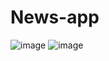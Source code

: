 # News-app
![image](https://user-images.githubusercontent.com/55520583/187887358-758f748e-7172-446d-845f-fab71e12bd9a.png)
![image](https://user-images.githubusercontent.com/55520583/187887381-05849a14-b4b8-4caa-9610-54b21c5152d6.png)
